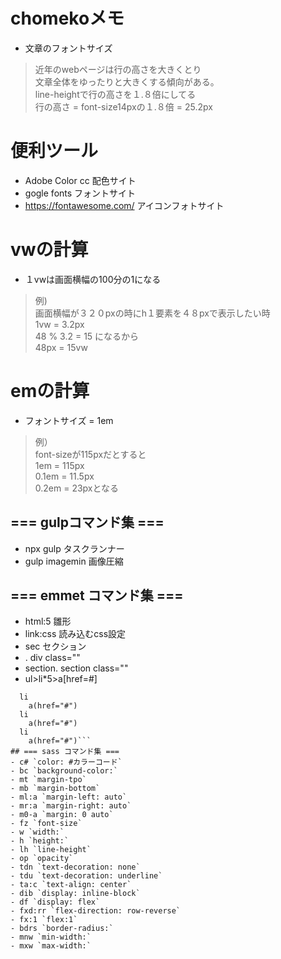 # chomekoメモ
- 文章のフォントサイズ
>近年のwebページは行の高さを大きくとり<br>
>文章全体をゆったりと大きくする傾向がある。<br>
>line-heightで行の高さを１.８倍にしてる<br>
>行の高さ = font-size14pxの１.８倍 = 25.2px

# 便利ツール
- Adobe Color cc 配色サイト
- gogle fonts フォントサイト
- https://fontawesome.com/ アイコンフォトサイト

# vwの計算
- １vwは画面横幅の100分の1になる
>例)<br>
>画面横幅が３２０pxの時にh１要素を４８pxで表示したい時<br>
>1vw = 3.2px<br>
>48 % 3.2 = 15 になるから<br>
>48px = 15vw

# emの計算
- フォントサイズ = 1em
>例）<br>
>font-sizeが115pxだとすると<br>
>1em = 115px<br>
>0.1em = 11.5px<br>
>0.2em = 23pxとなる

## === gulpコマンド集 ===
- npx gulp タスクランナー
- gulp imagemin 画像圧縮
## === emmet コマンド集 ===
- html:5 雛形
- link:css 読み込むcss設定
- sec セクション
- . div class=""
- section.  section class=""
- ul>li*5>a[href=#]
```ul
  li
    a(href="#")
  li
    a(href="#")
  li
    a(href="#")```
## === sass コマンド集 ===
- c# `color: #カラーコード`
- bc `background-color:`
- mt `margin-tpo`
- mb `margin-bottom`
- ml:a `margin-left: auto`
- mr:a `margin-right: auto`
- m0-a `margin: 0 auto`
- fz `font-size`
- w `width:`
- h `height:`
- lh `line-height`
- op `opacity`
- tdn `text-decoration: none`
- tdu `text-decoration: underline`
- ta:c `text-align: center`
- dib `display: inline-block`
- df `display: flex`
- fxd:rr `flex-direction: row-reverse`
- fx:1 `flex:1`
- bdrs `border-radius:`
- mnw `min-width:`
- mxw `max-width:`
